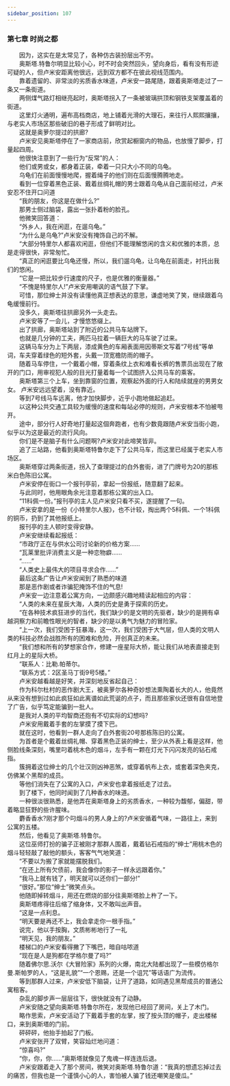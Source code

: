 ```yaml
---
sidebar_position: 107
---
```

### 第七章  时尚之都  


　　因为，这实在是太常见了，各种仿古装扮层出不穷。  
　　奥斯塔.特鲁尔明显比较小心，时不时会突然回头，望向身后，看有没有形迹可疑的人，但卢米安距离他很远，远到双方都不在彼此视线范围内。  
　　靠着遗留的、非常淡的劣质香水味道，卢米安一路尾随，跟着奥斯塔走过了一条又一条街道。  
　　两侧煤气路灯相继亮起时，奥斯塔拐入了一条被玻璃拱顶和钢铁支架覆盖着的街道。  
　　这里灯火通明，遍布高档商店，地上铺着光滑的大理石，来往行人熙熙攘攘，与老实人市场区那些破旧的巷子形成了鲜明对比。  
　　这就是奥萝尔提过的拱廊?  
　　卢米安见奥斯塔停在了一家商店前，欣赏起橱窗内的物品，也放慢了脚步，打量起四周。  
　　他很快注意到了一些行为“反常”的人：  
　　他们或男或女，都身着正装，牵着一只只大小不同的乌龟。  
　　乌龟们在前面慢慢地爬，握着绳子的他们则在后面慢腾腾地走。  
　　看到一位穿着黑色正装、戴着丝绸礼帽的男士跟着乌龟从自己面前经过，卢米安忍不住开口问道  
　　“我的朋友，你这是在做什么?”  
　　那男士侧过脑袋，露出一张扑着粉的脸孔。  
　　他微笑回答道：  
　　“外乡人，我在闲逛，在遛乌龟。”  
　　“为什么是乌龟?”卢米安没有掩饰自己的不解。  
　　“大部分特里尔人都喜欢闲逛，但他们不能理解悠闲的含义和优雅的本质，总是走得很快，非常匆忙。  
　　“真正的闲逛要比乌龟还慢，所以，我们遛乌龟，让乌龟在前面走，衬托出我们的悠闲。  
　　“它是一把比较步行速度的尺子，也是优雅的衡量器。”  
　　“不愧是特里尔人!”卢米安用嘲讽的语气鼓了下掌。  
　　可惜，那位绅士并没有读懂他真正想表达的意思，谦虚地笑了笑，继续跟着乌龟缓慢前行。  
　　没多久，奥斯塔往拱廊另外一头走去。  
　　卢米安等了一会儿，才慢悠悠缀上。  
　　出了拱廊，奥斯塔站到了附近的公共马车站牌下。  
　　也就是几分钟的工夫，两匹马拉着一辆巨大的马车驶了过来。  
　　这辆马车分为上下两层，漆成黄色的车厢表面用因蒂斯文写着“7号线”等单词，车夫穿着绿色的短外套，头戴一顶宽檐防雨的帽子。  
　　随着马车停住，一个戴着小帽，穿着条纹上衣和难看长裤的售票员出现在了敞开的门口，用审视犯人般的目光打量着每一个试图挤入公共马车的乘客。  
　　奥斯塔第三个上车，坐到靠窗的位置，观察起外面的行人和陆续就座的男男女女。 卢米安远远望着，没有靠近。  
　　等到7号线马车远离，他才加快脚步，近乎小跑地做起追赶。  
　　以这种公共交通工具较为缓慢的速度和每站必停的规则，卢米安根本不怕被甩开。  
　　途中，部分行人好奇地打量起这個奔跑者，也有少数竟跟随卢米安当街小跑，似乎以为这是最近的流行风向。  
　　你们是不是脑子有什么问题啊?卢米安对此啼笑皆非。  
　　追了三站路，他看到奥斯塔特鲁尔走下了公共马车，而这里已经属于老实人市场区。  
　　奥斯塔穿过两条街道，拐入了查理提过的白外套街，进了门牌号为20的那栋米白色陈旧公寓。  
　　卢米安停在街口一个报刊亭前，拿起一份报纸，随意翻了起来。  
　　与此同时，他用眼角余光注意着那栋公寓的出入口。  
　　“11科佩一份。”报刊亭的主人见卢米安只看不买，遂提醒了一句。  
　　卢米安拿的是一份《小特里尔人报》，也不计较，掏出两个5科佩、一个1科佩的铜币，扔到了其他报纸上。  
　　报刊亭的主人顿时变得安静。  
　　卢米安继续看起报纸：  
　　“市政厅正在与供水公司讨论新的价格方案……  
　　“瓦莱里批评消费主义是一种恋物癖……  
　　“……”  
　　“人类史上最伟大的项目寻求合作……”  
　　最后这条广告让卢米安闻到了熟悉的味道  
　　那是恶作剧或者诈骗犯掩饰不住的气息!  
　　卢米安一边注意着公寓方向，一边颇感兴趣地精读起相应的内容：  
　　“人类的未来在星辰大海，人类的历史是勇于探索的历史。  
　　“在各种技术疯狂进步的当代，我们缺少的是文明的先驱者，缺少的是拥有卓越洞察力和前瞻性眼光的智者，缺少的是以勇气为魅力的冒险家。  
　　“上一次，我们受困于狂暴海，这一次，我们受困于大气层，但人类的文明人类的科技必然会战胜所有的困难和危险，开创真正的未来。  
　　“我们想和所有的梦想家合作，修建一座星际大桥，能让我们从地表直接走到红月上的星际大桥。  
　　“联系人：比勒.帕蒂尔。  
　　“联系方式：2区圣马丁街9号5楼。”  
　　卢米安越看越是好笑，并深刻地反省起自己：  
　　作为科尔杜村的恶作剧大王，被奥萝尔各种奇妙想法熏陶着长大的人，他竟然从来没有想到过如此疯狂如此离谱如此荒诞的点子，而且那些家伙还很有自信地登了广告，似乎笃定能骗到一批人。  
　　是我对人类的平均智商还抱有不切实际的幻想吗?  
　　卢米安用戴着手套的左掌摸了摸下巴。  
　　就在这时，他看到一群人走向了白外套街20号那栋陈旧的公寓。  
　　为首者是个戴着丝绸礼帽、穿着黑色正装的绅士，至少从外表上看是这样，他侧脸线条深刻，嘴里叼着桃木色的烟斗，左手有一颗在灯光下闪闪发亮的钻石戒指。  
　　簇拥着这位绅士的几个壮汉则凶神恶煞，或穿着帆布上衣，或套着深色夹克，仿佛某个黑帮的成员。  
　　等他们消失在了公寓的入口，卢米安也拿着报纸走了过去。  
　　到了楼下，他同时闻到了几种香水的味道。  
　　一种很淡很熟悉，是他弄在奥斯塔身上的劣质香水，一种较为馥郁，偏甜，带着略显狂野的些许腥味。  
　　麝香香水?刚才那个叼烟斗的男人身上的?卢米安循着气味，一路往上，来到公寓的五楼。  
　　然后，他看见了奥斯塔.特鲁尔。  
　　这位巫师打扮的骗子正被刚才那群人围着，戴着钻石戒指的“绅士”用桃木色的烟斗轻轻敲了敲他的额头，客客气气地笑道：  
　　“不要以为搬了家就能摆脱我们。  
　　“在还上所有欠债前，我会像你的影子一样永远跟着你。”  
　　“我马上就有钱了，明天就可以还你们一部分!”  
　　“很好。”那位“绅士”微笑点头。  
　　他随即掉转烟斗，用还在燃烧的部分往奥斯塔脸上杵了一下。  
　　奥斯塔疼得往后缩了缩身体，又不敢叫出声音。  
　　“这是一点利息。  
　　“明天要是再还不上，我会拿走你一根手指。”  
　　说完，他以手按胸，文质彬彬地行了一礼  
　　“明天见，我的朋友。”  
　　楼梯口的卢米安看得撇了下嘴巴，暗自咕哝道  
　　“现在是人是狗都在学格尔曼了吗?”  
　　随着佛尔思.沃尔《大冒险家》系列的火爆，南北大陆都出现了一些模仿格尔曼.斯帕罗的人，“这是礼貌”“一个恩赐，还是一个诅咒”等话语广为流传。  
　　等到那群人过来，卢米安低下脑袋，让开了道路，如同遇见黑帮成员的普通公寓租客。  
　　杂乱的脚步声一层层往下，很快就没有了动静。  
　　卢米安随之望向奥斯塔.特鲁尔所在，发现他已经回了房间，关上了木门。  
　　略作思索，卢米安活动了下戴着手套的左掌，按了按头顶的帽子，走出楼梯口，来到奥斯塔的门前。  
　　砰砰砰，他抬手拍起了门板。  
　　卢米安张开了双臂，笑容灿烂地问道：  
　　“惊喜吗?"  
　　“你，你，你……”奥斯塔就像见了鬼魂一样连连后退。  
　　卢米安跟着走入了那个房间，微笑对奥斯塔.特鲁尔道：“我真的想遗忘掉过去的痛苦，但我也是一个谨慎小心的人，害怕被人骗了钱还嘲笑是傻瓜。”  
